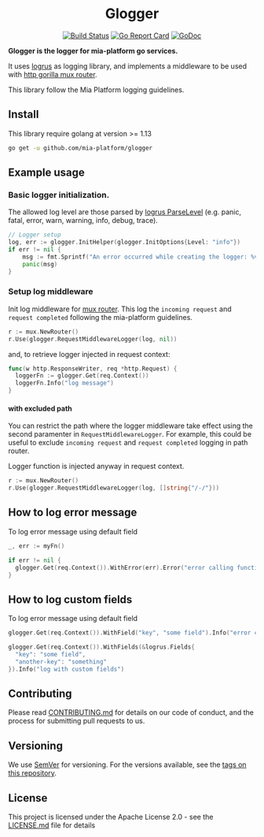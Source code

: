 <div align="center">

# Glogger

[![Build Status][github-actions-svg]][github-actions]
[![Go Report Card][go-report-card]][go-report-card-link]
[![GoDoc][godoc-svg]][godoc-link]

</div>

**Glogger is the logger for mia-platform go services.**

It uses [logrus](https://github.com/sirupsen/logrus) as logging library,
and implements a middleware to be used with [http gorilla mux router](https://github.com/gorilla/mux).

This library follow the Mia Platform logging guidelines.

## Install

This library require golang at version >= 1.13

```sh
go get -u github.com/mia-platform/glogger
```

## Example usage

### Basic logger initialization.

The allowed log level are those parsed by [logrus ParseLevel](https://godoc.org/github.com/sirupsen/logrus#ParseLevel) (e.g. panic, fatal, error, warn, warning, info, debug, trace).

```go
// Logger setup
log, err := glogger.InitHelper(glogger.InitOptions{Level: "info"})
if err != nil {
	msg := fmt.Sprintf("An error occurred while creating the logger: %v", err)
	panic(msg)
}
```

### Setup log middleware

Init log middleware for [mux router](https://github.com/gorilla/mux). This log the `incoming request` and `request completed` following the mia-platform guidelines.

```go
r := mux.NewRouter()
r.Use(glogger.RequestMiddlewareLogger(log, nil))
```

and, to retrieve logger injected in request context:

```go
func(w http.ResponseWriter, req *http.Request) {
  loggerFn := glogger.Get(req.Context())
  loggerFn.Info("log message")
}
```

#### with excluded path

You can restrict the path where the logger middleware take effect using the second paramenter in `RequestMiddlewareLogger`. For example, this could be useful to exclude `incoming request` and `request completed` logging in path router.

Logger function is injected anyway in request context.

```go
r := mux.NewRouter()
r.Use(glogger.RequestMiddlewareLogger(log, []string{"/-/"}))
```

## How to log error message

To log error message using default field

```go
_, err := myFn()

if err != nil {
  glogger.Get(req.Context()).WithError(err).Error("error calling function")
}
```

## How to log custom fields

To log error message using default field

```go
glogger.Get(req.Context()).WithField("key", "some field").Info("error calling function")

glogger.Get(req.Context()).WithFields(&logrus.Fields{
  "key": "some field",
  "another-key": "something"
}).Info("log with custom fields")
```

## Contributing

Please read [CONTRIBUTING.md](CONTRIBUTING.md) for details on our code of conduct,
and the process for submitting pull requests to us.

## Versioning

We use [SemVer][semver] for versioning. For the versions available,
see the [tags on this repository](https://github.com/mia-platform/glogger/tags).

## License

This project is licensed under the Apache License 2.0 - see the [LICENSE.md](LICENSE.md)
file for details

[github-actions]: https://github.com/mia-platform/glogger/actions
[github-actions-svg]: https://github.com/mia-platform/glogger/workflows/Test%20and%20build/badge.svg
[godoc-svg]: https://godoc.org/github.com/mia-platform/glogger?status.svg
[godoc-link]: https://godoc.org/github.com/mia-platform/glogger
[go-report-card]: https://goreportcard.com/badge/github.com/mia-platform/glogger
[go-report-card-link]: https://goreportcard.com/report/github.com/mia-platform/glogger
[semver]: https://semver.org/
